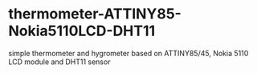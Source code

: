 # thermometer-ATTINY85-Nokia5110LCD-DHT11
simple thermometer and hygrometer based on ATTINY85/45, Nokia 5110 LCD module and DHT11 sensor
